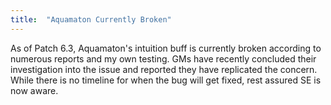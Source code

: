 ```yaml
---
title:  "Aquamaton Currently Broken"
---
```


As of Patch 6.3, Aquamaton's intuition buff is currently broken according to numerous reports and my own testing. GMs have recently concluded their investigation into the issue and reported they have replicated the concern. While there is no timeline for when the bug will get fixed, rest assured SE is now aware.